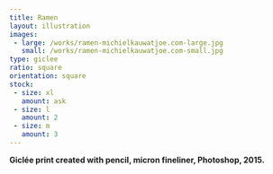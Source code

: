 ```yaml
---
title: Ramen
layout: illustration
images:
 - large: /works/ramen-michielkauwatjoe.com-large.jpg
   small: /works/ramen-michielkauwatjoe.com-small.jpg
type: giclee
ratio: square
orientation: square
stock:
 - size: xl
   amount: ask
 - size: l
   amount: 2
 - size: m
   amount: 3
---
```


**Giclée print created with pencil, micron fineliner, Photoshop, 2015.**
